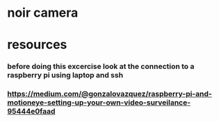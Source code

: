 # noir camera

# resources

### before doing this excercise look at the connection to a raspberry pi using laptop and ssh 
### https://medium.com/@gonzalovazquez/raspberry-pi-and-motioneye-setting-up-your-own-video-surveilance-95444e0faad


